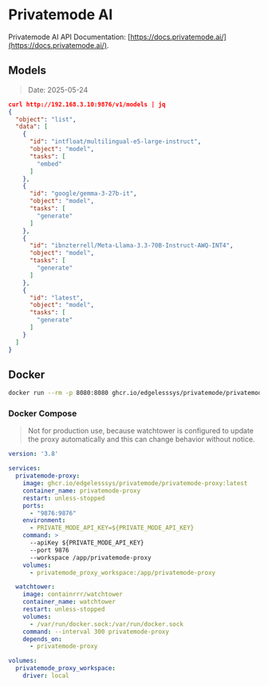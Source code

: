 # Privatemode AI

Privatemode AI API Documentation: [https://docs.privatemode.ai/](https://docs.privatemode.ai/).

## Models

> Date: 2025-05-24

```json
curl http://192.168.3.10:9876/v1/models | jq
{
  "object": "list",
  "data": [
    {
      "id": "intfloat/multilingual-e5-large-instruct",
      "object": "model",
      "tasks": [
        "embed"
      ]
    },
    {
      "id": "google/gemma-3-27b-it",
      "object": "model",
      "tasks": [
        "generate"
      ]
    },
    {
      "id": "ibnzterrell/Meta-Llama-3.3-70B-Instruct-AWQ-INT4",
      "object": "model",
      "tasks": [
        "generate"
      ]
    },
    {
      "id": "latest",
      "object": "model",
      "tasks": [
        "generate"
      ]
    }
  ]
}
```

## Docker

```bash
docker run --rm -p 8080:8080 ghcr.io/edgelesssys/privatemode/privatemode-proxy:latest --apiKey ...
```

### Docker Compose

> Not for production use, because watchtower is configured to update the proxy automatically and this can change behavior without notice.

```yaml
version: '3.8'

services:
  privatemode-proxy:
    image: ghcr.io/edgelesssys/privatemode/privatemode-proxy:latest
    container_name: privatemode-proxy
    restart: unless-stopped
    ports:
      - "9876:9876"
    environment:
      - PRIVATE_MODE_API_KEY=${PRIVATE_MODE_API_KEY}
    command: >
      --apiKey ${PRIVATE_MODE_API_KEY}
      --port 9876
      --workspace /app/privatemode-proxy
    volumes:
      - privatemode_proxy_workspace:/app/privatemode-proxy

  watchtower:
    image: containrrr/watchtower
    container_name: watchtower
    restart: unless-stopped
    volumes:
      - /var/run/docker.sock:/var/run/docker.sock
    command: --interval 300 privatemode-proxy
    depends_on:
      - privatemode-proxy

volumes:
  privatemode_proxy_workspace:
    driver: local
```